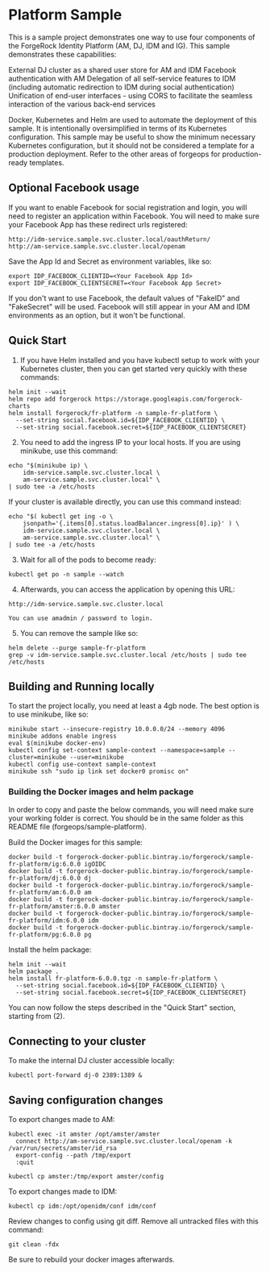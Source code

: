 # Platform Sample

This is a sample project demonstrates one way to use four components of the ForgeRock Identity Platform (AM, DJ, IDM and IG). This sample demonstrates these capabilities:

External DJ cluster as a shared user store for AM and IDM
Facebook authentication with AM
Delegation of all self-service features to IDM (including automatic redirection to IDM during social authentication)
Unification of end-user interfaces - using CORS to facilitate the seamless interaction of the various back-end services

Docker, Kubernetes and Helm are used to automate the deployment of this sample. It is intentionally oversimplified in terms of its Kubernetes configuration. This sample may be useful to show the minimum necessary Kubernetes configuration, but it should not be considered a template for a production deployment. Refer to the other areas of forgeops for production-ready templates.

## Optional Facebook usage

If you want to enable Facebook for social registration and login, you will need to register an application within Facebook. You will need to make sure your Facebook App has these redirect urls registered:

    http://idm-service.sample.svc.cluster.local/oauthReturn/
    http://am-service.sample.svc.cluster.local/openam

Save the App Id and Secret as environment variables, like so:

    export IDP_FACEBOOK_CLIENTID=<Your Facebook App Id>
    export IDP_FACEBOOK_CLIENTSECRET=<Your Facebook App Secret>

If you don't want to use Facebook, the default values of "FakeID" and "FakeSecret" will be used. Facebook will still appear in your AM and IDM environments as an option, but it won't be functional.

## Quick Start

1. If you have Helm installed and you have kubectl setup to work with your Kubernetes cluster, then you can get started very quickly with these commands:
```
helm init --wait
helm repo add forgerock https://storage.googleapis.com/forgerock-charts
helm install forgerock/fr-platform -n sample-fr-platform \
  --set-string social.facebook.id=${IDP_FACEBOOK_CLIENTID} \
  --set-string social.facebook.secret=${IDP_FACEBOOK_CLIENTSECRET}
```

2. You need to add the ingress IP to your local hosts. If you are using minikube, use this command:
```
echo "$(minikube ip) \
    idm-service.sample.svc.cluster.local \
    am-service.sample.svc.cluster.local" \
| sudo tee -a /etc/hosts
```
If your cluster is available directly, you can use this command instead:
```
echo "$( kubectl get ing -o \
    jsonpath='{.items[0].status.loadBalancer.ingress[0].ip}' ) \
    idm-service.sample.svc.cluster.local \
    am-service.sample.svc.cluster.local" \
| sudo tee -a /etc/hosts
```

3. Wait for all of the pods to become ready:
```
kubectl get po -n sample --watch
```

4. Afterwards, you can access the application by opening this URL:
```
http://idm-service.sample.svc.cluster.local
```

    You can use amadmin / password to login.

5. You can remove the sample like so:
```
helm delete --purge sample-fr-platform
grep -v idm-service.sample.svc.cluster.local /etc/hosts | sudo tee /etc/hosts
```

## Building and Running locally

To start the project locally, you need at least a 4gb node. The best option is to use minikube, like so:

    minikube start --insecure-registry 10.0.0.0/24 --memory 4096
    minikube addons enable ingress
    eval $(minikube docker-env)
    kubectl config set-context sample-context --namespace=sample --cluster=minikube --user=minikube
    kubectl config use-context sample-context
    minikube ssh "sudo ip link set docker0 promisc on"

### Building the Docker images and helm package

In order to copy and paste the below commands, you will need make sure your working folder is correct. You should be in the same folder as this README file (forgeops/sample-platform).

Build the Docker images for this sample:

    docker build -t forgerock-docker-public.bintray.io/forgerock/sample-fr-platform/ig:6.0.0 igOIDC
    docker build -t forgerock-docker-public.bintray.io/forgerock/sample-fr-platform/dj:6.0.0 dj
    docker build -t forgerock-docker-public.bintray.io/forgerock/sample-fr-platform/am:6.0.0 am
    docker build -t forgerock-docker-public.bintray.io/forgerock/sample-fr-platform/amster:6.0.0 amster
    docker build -t forgerock-docker-public.bintray.io/forgerock/sample-fr-platform/idm:6.0.0 idm
    docker build -t forgerock-docker-public.bintray.io/forgerock/sample-fr-platform/pg:6.0.0 pg

Install the helm package:

    helm init --wait
    helm package .
    helm install fr-platform-6.0.0.tgz -n sample-fr-platform \
      --set-string social.facebook.id=${IDP_FACEBOOK_CLIENTID} \
      --set-string social.facebook.secret=${IDP_FACEBOOK_CLIENTSECRET}

You can now follow the steps described in the "Quick Start" section, starting from (2).

## Connecting to your cluster

To make the internal DJ cluster accessible locally:

    kubectl port-forward dj-0 2389:1389 &

## Saving configuration changes

To export changes made to AM:

    kubectl exec -it amster /opt/amster/amster
      connect http://am-service.sample.svc.cluster.local/openam -k /var/run/secrets/amster/id_rsa
      export-config --path /tmp/export
      :quit

    kubectl cp amster:/tmp/export amster/config


To export changes made to IDM:

    kubectl cp idm:/opt/openidm/conf idm/conf

Review changes to config using git diff. Remove all untracked files with this command:

    git clean -fdx

Be sure to rebuild your docker images afterwards.
